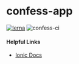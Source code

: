 # confess-app

[![lerna](https://img.shields.io/badge/maintained%20with-lerna-cc00ff.svg)](https://lerna.js.org/)
![confess-ci](https://github.com/Deagler/confess-app/workflows/confess-ci/badge.svg)

#### Helpful Links

- [Ionic Docs](https://ionicframework.com/docs)
